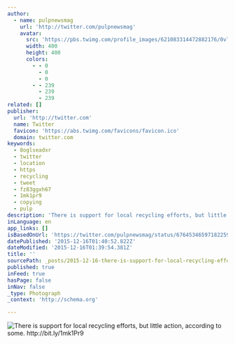 ```yaml
---
author:
  - name: pulpnewsmag
    url: 'http://twitter.com/pulpnewsmag'
    avatar:
      src: 'https://pbs.twimg.com/profile_images/621083314472882176/0vlD1V02_400x400.png'
      width: 400
      height: 400
      colors:
        - - 0
          - 0
          - 0
        - - 239
          - 239
          - 239
related: []
publisher:
  url: 'http://twitter.com'
  name: Twitter
  favicon: 'https://abs.twimg.com/favicons/favicon.ico'
  domain: twitter.com
keywords:
  - 8oglseadxr
  - twitter
  - location
  - https
  - recycling
  - tweet
  - fz83ggxh67
  - 1mk1pr9
  - copying
  - pulp
description: 'There is support for local recycling efforts, but little action, according to some. http://bit.ly/1mk1Pr9'
inLanguage: en
app_links: []
isBasedOnUrl: 'https://twitter.com/pulpnewsmag/status/676453465971822592'
datePublished: '2015-12-16T01:40:52.822Z'
dateModified: '2015-12-16T01:39:54.381Z'
title: ''
sourcePath: _posts/2015-12-16-there-is-support-for-local-recycling-efforts-but-little-act.md
published: true
inFeed: true
hasPage: false
inNav: false
_type: Photograph
_context: 'http://schema.org'

---
```

![There is support for local recycling efforts&comma; but little action&comma; according to some&period; http&colon;&sol;&sol;bit&period;ly&sol;1mk1Pr9](https://pbs.twimg.com/media/CWM-17iU4AAPHlo.png:large)